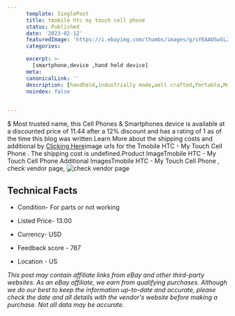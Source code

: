 ```yaml
---
      template: SinglePost
      title: tmobile htc my touch cell phone 
      status: Published
      date: '2023-02-12'
      featuredImage: 'https://i.ebayimg.com/thumbs/images/g/sYEAAOSwSLZifKR0/s-l225.jpg'
      categories: 

      excerpt: >-
        [smartphone,device ,hand held device]
      meta:
      canonicalLink: ''
      description: [handheld,industrially made,well crafted,Portable,Mobile,Compact,Convenient,Lightweight,Maneuverable,Man-portable,Miniature,Carriable,Hand-held,Light,Holdable,Transportable,Mobile device,Pocket-sized,On-the-go,Wireless,Cordless,Compact size,Convenient size, smartphone,device ,hand held device]
      noindex: false

        
---
```

$
    Most trusted name, this Cell Phones & Smartphones device is available at a discounted price of 11.44 after a 12% discount and has a rating of 1 as of the time this blog was written.Learn More about the shipping costs and additional by [Clicking Here](https://www.ebay.com/itm/285140346141?hash=item4263b0651d%3Ag%3AsYEAAOSwSLZifKR0&amdata=enc%3AAQAHAAAA0FIOtmbCTmSGFAq7juFfhisIlIre1iXzF8lY4CJlocDRNVpV4xewJbec8B8axiqbn3DHsXTSmJ7PO7YadiWvn%2BgQo2RLObZAYtvLpqv%2F%2FH0fvKZpsCh2MJxeKBoAHQ6KnHfvc9RY9DUl6YUf00IvYaRIFTehxHETt4riEjE1H4d7vAiHWe%2BBkb2vaqy6NNwLrn09ldgqTNa20pO6YOpMl9IUm7XMfNSbmYucRpAna5BrXBH7fmYQX2eZ7OrI3GPKhytAX0pzduLqHg%2BRUFW9Wus%3D&mkevt=1&mkcid=1&mkrid=711-53200-19255-0&campid=%253CePNCampaignId%253E&customid=%253CreferenceId%253E&toolid=10049)image urls for the Tmobile HTC - My Touch Cell Phone . The shipping cost is undefined.Product ImageTmobile HTC - My Touch Cell Phone Additional ImagesTmobile HTC - My Touch Cell Phone , check vendor page, ![check vendor page](https://origin-galleryplus.ebayimg.com/ws/web/285140346141_2_0_1/225x225.jpg)
    
    

 ## Technical Facts 



     
      

 - Condition- For parts or not working 


      

 - Listed Price- 13.00 


      

 - Currency- USD 


      

 - Feedback score - 787 


      

 - Location - US 


      
      

 *_This post may contain affiliate links from eBay and other third-party websites. As an eBay affiliate, we earn from qualifying purchases. Although we do our best to keep the information up-to-date and accurate, please check the date and all details with the vendor's website before making a purchase. Not all data may be accurate._*



    
    
    
    
    